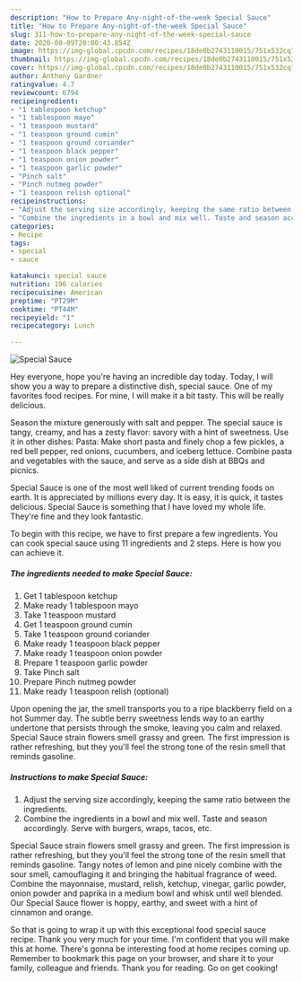```yaml
---
description: "How to Prepare Any-night-of-the-week Special Sauce"
title: "How to Prepare Any-night-of-the-week Special Sauce"
slug: 311-how-to-prepare-any-night-of-the-week-special-sauce
date: 2020-08-09T20:00:43.854Z
image: https://img-global.cpcdn.com/recipes/18de0b2743110015/751x532cq70/special-sauce-recipe-main-photo.jpg
thumbnail: https://img-global.cpcdn.com/recipes/18de0b2743110015/751x532cq70/special-sauce-recipe-main-photo.jpg
cover: https://img-global.cpcdn.com/recipes/18de0b2743110015/751x532cq70/special-sauce-recipe-main-photo.jpg
author: Anthony Gardner
ratingvalue: 4.7
reviewcount: 6794
recipeingredient:
- "1 tablespoon ketchup"
- "1 tablespoon mayo"
- "1 teaspoon mustard"
- "1 teaspoon ground cumin"
- "1 teaspoon ground coriander"
- "1 teaspoon black pepper"
- "1 teaspoon onion powder"
- "1 teaspoon garlic powder"
- "Pinch salt"
- "Pinch nutmeg powder"
- "1 teaspoon relish optional"
recipeinstructions:
- "Adjust the serving size accordingly, keeping the same ratio between the ingredients."
- "Combine the ingredients in a bowl and mix well. Taste and season accordingly. Serve with burgers, wraps, tacos, etc."
categories:
- Recipe
tags:
- special
- sauce

katakunci: special sauce 
nutrition: 196 calories
recipecuisine: American
preptime: "PT29M"
cooktime: "PT44M"
recipeyield: "1"
recipecategory: Lunch

---
```



![Special Sauce](https://img-global.cpcdn.com/recipes/18de0b2743110015/751x532cq70/special-sauce-recipe-main-photo.jpg)

Hey everyone, hope you're having an incredible day today. Today, I will show you a way to prepare a distinctive dish, special sauce. One of my favorites food recipes. For mine, I will make it a bit tasty. This will be really delicious.

Season the mixture generously with salt and pepper. The special sauce is tangy, creamy, and has a zesty flavor: savory with a hint of sweetness. Use it in other dishes: Pasta: Make short pasta and finely chop a few pickles, a red bell pepper, red onions, cucumbers, and iceberg lettuce. Combine pasta and vegetables with the sauce, and serve as a side dish at BBQs and picnics.

Special Sauce is one of the most well liked of current trending foods on earth. It is appreciated by millions every day. It is easy, it is quick, it tastes delicious. Special Sauce is something that I have loved my whole life. They're fine and they look fantastic.


To begin with this recipe, we have to first prepare a few ingredients. You can cook special sauce using 11 ingredients and 2 steps. Here is how you can achieve it.

<!--inarticleads1-->

##### The ingredients needed to make Special Sauce:

1. Get 1 tablespoon ketchup
1. Make ready 1 tablespoon mayo
1. Take 1 teaspoon mustard
1. Get 1 teaspoon ground cumin
1. Take 1 teaspoon ground coriander
1. Make ready 1 teaspoon black pepper
1. Make ready 1 teaspoon onion powder
1. Prepare 1 teaspoon garlic powder
1. Take Pinch salt
1. Prepare Pinch nutmeg powder
1. Make ready 1 teaspoon relish (optional)


Upon opening the jar, the smell transports you to a ripe blackberry field on a hot Summer day. The subtle berry sweetness lends way to an earthy undertone that persists through the smoke, leaving you calm and relaxed. Special Sauce strain flowers smell grassy and green. The first impression is rather refreshing, but they you&#39;ll feel the strong tone of the resin smell that reminds gasoline. 

<!--inarticleads2-->

##### Instructions to make Special Sauce:

1. Adjust the serving size accordingly, keeping the same ratio between the ingredients.
1. Combine the ingredients in a bowl and mix well. Taste and season accordingly. Serve with burgers, wraps, tacos, etc.


Special Sauce strain flowers smell grassy and green. The first impression is rather refreshing, but they you&#39;ll feel the strong tone of the resin smell that reminds gasoline. Tangy notes of lemon and pine nicely combine with the sour smell, camouflaging it and bringing the habitual fragrance of weed. Combine the mayonnaise, mustard, relish, ketchup, vinegar, garlic powder, onion powder and paprika in a medium bowl and whisk until well blended. Our Special Sauce flower is hoppy, earthy, and sweet with a hint of cinnamon and orange. 

So that is going to wrap it up with this exceptional food special sauce recipe. Thank you very much for your time. I'm confident that you will make this at home. There's gonna be interesting food at home recipes coming up. Remember to bookmark this page on your browser, and share it to your family, colleague and friends. Thank you for reading. Go on get cooking!
